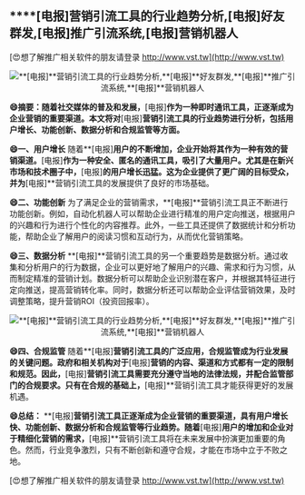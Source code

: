 ## ****[电报]**营销引流工具的行业趋势分析,**[电报]**好友群发,**[电报]**推广引流系统,**[电报]**营销机器人**

[😍想了解推广相关软件的朋友请登录 http://www.vst.tw](http://www.vst.tw)

 <center><img src="https://vst.tw/MP4/tuiguang/png/1.png" alt="**[电报]**营销引流工具的行业趋势分析,**[电报]**好友群发,**[电报]**推广引流系统,**[电报]**营销机器人"></center>

**😄摘要：随着社交媒体的普及和发展，**[电报]**作为一种即时通讯工具，正逐渐成为企业营销的重要渠道。本文将对**[电报]**营销引流工具的行业趋势进行分析，包括用户增长、功能创新、数据分析和合规监管等方面。**

**😄一、用户增长**
随着**[电报]**用户的不断增加，企业开始将其作为一种有效的营销渠道。**[电报]**作为一种安全、匿名的通讯工具，吸引了大量用户。尤其是在新兴市场和技术圈子中，**[电报]**的用户增长迅猛。这为企业提供了更广阔的目标受众，并为**[电报]**营销引流工具的发展提供了良好的市场基础。

**😄二、功能创新**
为了满足企业的营销需求，**[电报]**营销引流工具正不断进行功能创新。例如，自动化机器人可以帮助企业进行精准的用户定向推送，根据用户的兴趣和行为进行个性化的内容推荐。此外，一些工具还提供了数据统计和分析功能，帮助企业了解用户的阅读习惯和互动行为，从而优化营销策略。

**😄三、数据分析**
**[电报]**营销引流工具的另一个重要趋势是数据分析。通过收集和分析用户的行为数据，企业可以更好地了解用户的兴趣、需求和行为习惯，从而制定精准的营销计划。数据分析可以帮助企业识别潜在客户，并根据其特征进行定向推送，提高营销转化率。同时，数据分析还可以帮助企业评估营销效果，及时调整策略，提升营销ROI（投资回报率）。

 <center><img src="https://vst.tw/MP4/tuiguang/png/0.png" alt="**[电报]**营销引流工具的行业趋势分析,**[电报]**好友群发,**[电报]**推广引流系统,**[电报]**营销机器人"></center>

**😄四、合规监管**
随着**[电报]**营销引流工具的广泛应用，合规监管成为行业发展的关键问题。政府和相关机构对于**[电报]**营销的内容、渠道和方式都有一定的限制和规范。因此，**[电报]**营销引流工具需要充分遵守当地的法律法规，并配合监管部门的合规要求。只有在合规的基础上，**[电报]**营销引流工具才能获得更好的发展机遇。

**😄总结：**
**[电报]**营销引流工具正逐渐成为企业营销的重要渠道，具有用户增长快、功能创新、数据分析和合规监管等行业趋势。随着**[电报]**用户的增加和企业对于精细化营销的需求，**[电报]**营销引流工具将在未来发展中扮演更加重要的角色。然而，行业竞争激烈，只有不断创新和遵守合规，才能在市场中立于不败之地。

[😍想了解推广相关软件的朋友请登录 http://www.vst.tw](http://www.vst.tw)



